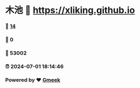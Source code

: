 # 木池 :link: https://xliking.github.io 
### :page_facing_up: [14](https://xliking.github.io/tag.html) 
### :speech_balloon: 0 
### :hibiscus: 53002 
### :alarm_clock: 2024-07-01 18:14:46 
### Powered by :heart: [Gmeek](https://github.com/Meekdai/Gmeek)
